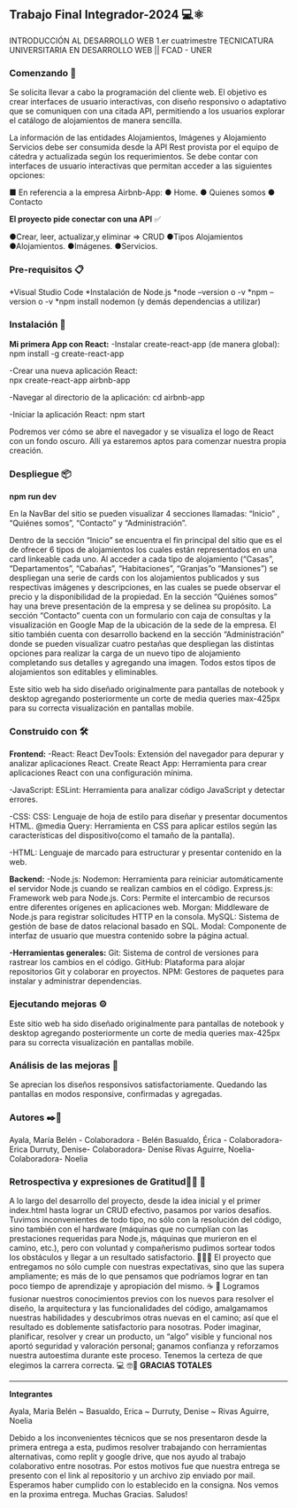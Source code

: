  ## Trabajo Final Integrador-2024 💻⚛️
INTRODUCCIÓN AL DESARROLLO WEB 1.er cuatrimestre 
TECNICATURA UNIVERSITARIA EN DESARROLLO WEB || FCAD - UNER 

### Comenzando 🚀
Se solicita llevar a cabo la programación del cliente web. El objetivo es crear interfaces de usuario interactivas, con diseño responsivo o adaptativo que se comuniquen con una citada API, permitiendo a los usuarios explorar el catálogo de alojamientos de manera sencilla. 

La información de las entidades Alojamientos, Imágenes y Alojamiento Servicios debe ser consumida desde la API Rest provista por el equipo de cátedra y actualizada según los requerimientos.
 Se debe contar con interfaces de usuario interactivas que permitan acceder a las siguientes opciones: 
 
■ En referencia a la empresa Airbnb-App: 
● Home. 
● Quienes somos 
● Contacto 

**El proyecto pide conectar con una API** ✅

●Crear, leer, actualizar,y eliminar => CRUD
●Tipos Alojamientos
●Alojamientos.
●Imágenes.
●Servicios.

### Pre-requisitos 📋
*Visual Studio Code
*Instalación de Node.js
*node –version o -v
*npm –version o -v
*npm install nodemon (y demás dependencias a utilizar)

### Instalación 🔧
**Mi primera App con React:**
-Instalar create-react-app (de manera global):
npm install -g create-react-app

-Crear una nueva aplicación React:	
 	npx create-react-app airbnb-app
  
-Navegar al directorio de la aplicación:
cd airbnb-app

-Iniciar la aplicación React:
npm start

Podremos ver cómo se abre el navegador y se visualiza el logo de React con un fondo oscuro. 
Allí ya estaremos aptos para comenzar nuestra propia creación.

### Despliegue 📦

**npm run dev**

En la NavBar del sitio se pueden visualizar 4 secciones llamadas: “Inicio” , “Quiénes somos”, “Contacto” y “Administración”.

Dentro de la sección “Inicio” se encuentra el fin principal del sitio que es el de ofrecer 6 tipos de alojamientos los cuales están representados en una card linkeable cada uno.
Al acceder a cada tipo de alojamiento (“Casas”, “Departamentos”, “Cabañas”, “Habitaciones”, “Granjas”o “Mansiones”) se despliegan una serie de cards con los alojamientos publicados y sus respectivas imágenes y descripciones, en las cuales se puede observar el precio y la disponibilidad de la propiedad.
En la sección “Quiénes somos” hay una breve presentación de la empresa y se delinea su propósito.
La sección “Contacto” cuenta con un formulario con caja de consultas y la visualización en Google Map de la ubicación de la sede de la empresa.
El sitio también cuenta con desarrollo backend en la sección “Administración” donde se pueden visualizar cuatro pestañas que despliegan las distintas opciones para realizar la carga de un nuevo tipo de alojamiento completando sus detalles y agregando una imagen. Todos estos tipos de alojamientos son editables y eliminables.

Este sitio web ha sido diseñado originalmente para pantallas de notebook y desktop agregando posteriormente un corte de media queries max-425px para su correcta visualización en pantallas mobile.

### Construido con 🛠️
**Frontend:**
-React:
  React DevTools: Extensión del navegador para depurar y analizar aplicaciones React.
  Create React App: Herramienta para crear aplicaciones React con una configuración mínima.

-JavaScript:
   ESLint: Herramienta para analizar código JavaScript y detectar errores.

-CSS:
  CSS: Lenguaje de hoja de estilo para diseñar y presentar documentos HTML.
  @media Query: Herramienta en CSS para aplicar estilos según las características del dispositivo(como el tamaño de la pantalla).

-HTML: Lenguaje de marcado para estructurar y presentar contenido en la web.

**Backend:**
-Node.js:
  Nodemon: Herramienta para reiniciar automáticamente el servidor Node.js cuando se realizan cambios en el código.
  Express.js: Framework web para Node.js.
  Cors: Permite el intercambio de recursos entre diferentes orígenes en aplicaciones web.
  Morgan: Middleware de Node.js para registrar solicitudes HTTP en la consola.
  MySQL: Sistema de gestión de base de datos relacional basado en SQL.
  Modal: Componente de interfaz de usuario que muestra contenido sobre la página actual.

**-Herramientas generales:**
  Git: Sistema de control de versiones para rastrear los cambios en el código.
  GitHub: Plataforma para alojar repositorios Git y colaborar en proyectos.
  NPM: Gestores de paquetes para instalar y administrar dependencias.


### Ejecutando mejoras ⚙️
  Este sitio web ha sido diseñado originalmente para pantallas de notebook y desktop agregando posteriormente un corte de media queries max-425px para su correcta visualización en pantallas mobile.

### Análisis de las mejoras 📱
  Se aprecian los diseños responsivos satisfactoriamente. Quedando las pantallas en modos responsive,  confirmadas y agregadas.

### Autores ✒️📖
Ayala, María Belén - Colaboradora - Belén
Basualdo, Érica - Colaboradora- Erica
Durruty, Denise- Colaboradora- Denise
Rivas Aguirre, Noelia- Colaboradora- Noelia


### Retrospectiva y expresiones de Gratitud🎁📄 📌
   A lo largo del desarrollo del proyecto, desde la idea inicial y el primer index.html hasta lograr un CRUD efectivo, pasamos por varios desafíos. Tuvimos inconvenientes de todo tipo, no sólo con la resolución del código, sino también con el hardware (máquinas que no cumplían con las prestaciones requeridas para Node.js, máquinas que murieron en el camino, etc.), pero con voluntad y compañerismo pudimos sortear todos los obstáculos y llegar a un resultado satisfactorio. 🙌🏼✨
  El proyecto que entregamos no sólo cumple con nuestras expectativas, sino que las supera ampliamente; es más de lo que pensamos que podríamos lograr en tan poco tiempo de aprendizaje y apropiación del mismo. ☕ 🧉
  Logramos fusionar nuestros conocimientos previos con los nuevos para resolver el diseño, la arquitectura y las funcionalidades del código, amalgamamos nuestras habilidades y descubrimos otras nuevas en el camino; así que el resultado es doblemente satisfactorio para nosotras. Poder imaginar, planificar, resolver y crear un producto, un “algo” visible y funcional nos aportó seguridad y valoración personal; ganamos confianza y reforzamos nuestra autoestima durante este proceso.
  Tenemos la certeza de que elegimos la carrera correcta. 💻 🤓🥰 **GRACIAS TOTALES**

-----------------------------------------------------------------------------------------------

**Integrantes**

Ayala, Maria Belén  ~  Basualdo, Erica  ~  Durruty, Denise  ~  Rivas Aguirre, Noelia

Debido a los inconvenientes técnicos que se nos presentaron desde la primera entrega a esta, pudimos resolver trabajando con herramientas alternativas, como replit y google drive, que nos ayudo al trabajo colaborativo entre nosotras. 
Por estos motivos fue que nuestra entrega se presento con el link al repositorio y un archivo zip enviado por mail. Esperamos haber cumplido con lo establecido en la consigna. Nos vemos en la proxima entrega.
Muchas Gracias. Saludos!

